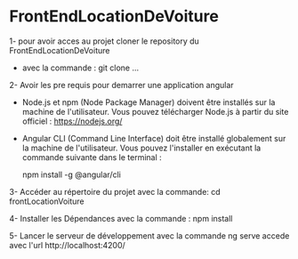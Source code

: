 # FrontEndLocationDeVoiture

1- pour avoir acces au projet cloner le repository du FrontEndLocationDeVoiture
* avec la commande : git clone ...
  
2- Avoir les pre requis pour demarrer une application angular 

* Node.js et npm (Node Package Manager) doivent être installés sur la machine de l'utilisateur. Vous pouvez télécharger Node.js à partir du site officiel : https://nodejs.org/
* Angular CLI (Command Line Interface) doit être installé globalement sur la machine de l'utilisateur. Vous pouvez l'installer en exécutant la commande suivante dans le terminal :

  npm install -g @angular/cli
  
3- Accéder au répertoire du projet 
  avec la commande: cd frontLocationVoiture
  
4- Installer les Dépendances
  avec la commande : npm install
  
5- Lancer le serveur de développement
  avec la commande ng serve
  accede avec l'url http://localhost:4200/
  
